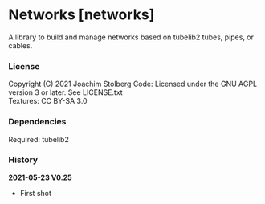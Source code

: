 # Networks [networks]

A library to build and manage networks based on tubelib2 tubes, pipes, or cables.


### License

Copyright (C) 2021 Joachim Stolberg
Code: Licensed under the GNU AGPL version 3 or later. See LICENSE.txt  
Textures: CC BY-SA 3.0


### Dependencies

Required: tubelib2


### History

**2021-05-23  V0.25**
- First shot
